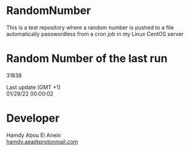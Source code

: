 # RandomNumber    
This is a test repository where a random number is pushed to a file automatically passwordless from a cron job in my Linux CentOS server    
# Random Number of the last run   
31838
      
Last update (GMT +1)    
01/29/22 00:00:02
# Developer    
Hamdy Abou El Anein   
hamdy.aea@protonmail.com
